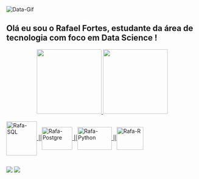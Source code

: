<!--
### Hi there 👋


**rafael-fortes512/rafael-fortes512** is a ✨ _special_ ✨ repository because its `README.md` (this file) appears on your GitHub profile.

Here are some ideas to get you started:

- 🔭 I’m currently working on ...
- 🌱 I’m currently learning ...
- 👯 I’m looking to collaborate on ...
- 🤔 I’m looking for help with ...
- 💬 Ask me about ...
- 📫 How to reach me: ...
- 😄 Pronouns: ...
- ⚡ Fun fact: ...
-->

 ![Data-Gif](https://user-images.githubusercontent.com/73251750/143319119-7bfccb5e-ce4e-470f-825f-1be0e018d428.gif)

## Olá eu sou o Rafael Fortes, estudante da área de tecnologia com foco em Data Science !
<div align="center">
  <a href="https://github.com/rafael-fortes512">
  <img height="170em" src="https://github-readme-stats.vercel.app/api?username=rafael-fortes512&show_icons=true&theme=nightowl&include_all_commits=true&count_private=true"/>
  <img height="170em" src="https://github-readme-stats.vercel.app/api/top-langs/?username=rafael-fortes512&layout=compact&langs_count=7&theme=nightowl"/>
</div>
<div style="display: inline_block"><br>
  <img align="center" alt="Rafa-SQL" height="90" width="80" src="https://cdn.jsdelivr.net/gh/devicons/devicon/icons/mysql/mysql-original-wordmark.svg" />
  ||<img align="center" alt="Rafa-Postgre" height="60" width="80" src="https://cdn.jsdelivr.net/gh/devicons/devicon/icons/postgresql/postgresql-original-wordmark.svg" />
  ||<img align="center" alt="Rafa-Python" height="60" width="90" src="https://cdn.jsdelivr.net/gh/devicons/devicon/icons/python/python-original-wordmark.svg" />
  ||<img align="center" alt="Rafa-R" height="60" width="70" src="https://cdn.jsdelivr.net/gh/devicons/devicon/icons/r/r-original.svg" />
  
 <!-- <img align="right" alt="Rafa-pic" height="150" style="border-radius:50px;" src="https://media.discordapp.net/attachments/639956127056134178/890373478988013628/Publicacoes_Instagram_1_1.png?width=676&height=676">
-->
</div>
  
  ##
 
<div> 
  <a href = "mailto:rafael.ferreira.fortes92@gmail.com"><img src="https://img.shields.io/badge/-Gmail-%23333?style=for-the-badge&logo=gmail&logoColor=white" target="_blank"></a>
  <a href="https://www.linkedin.com/in/rafaelfortes-url/" target="_blank"><img src="https://img.shields.io/badge/-LinkedIn-%230077B5?style=for-the-badge&logo=linkedin&logoColor=white" target="_blank"></a> 

<!--  ![Snake animation](https://github.com/rafaballerini/rafaballerini/blob/output/github-contribution-grid-snake.svg)
 -->
</div>

